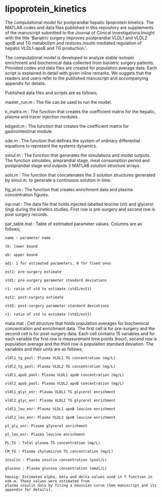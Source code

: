 # lipoprotein_kinetics

The computational model for postprandial hepatic lipoprotein kinetics.
The MATLAB codes and data files published in this repository are supplements of the manuscript submitted to the Journal of Clinical Investigations:Insight with the title 'Bariatric surgery improves postprandial VLDL1 and VLDL2 apoB and TG metabolism and restores insulin mediated regulation of hepatic VLDL1-apoB and TG production.'.

The computational model is developed to analyze stable isotopic enrichment and biochemical data collected from bariatric surgery patients.
Provided codes and data files are created for population average data.
Each script is explained in detail with given inline remarks. 
We suggets that the readers and users refer to the published manuscript and accompanying appendix for details.


Published data files and scripts are as follows;

master_run.m : The file can be used to run the model.

k_matrix.m : The function that creates the coefficient matrix for the hepatic, plasma and tracer injection modules.

kdigest.m : The function that creates the coefficient matrix for gastrointestinal module.

ode.m : The function that defines the system of ordinary differential equations to represent the systems dynamics.

simul.m : The function that generates the simulations and model outputs. The function simulates, preprandial stage, meal consumption period and postprandial stage and outputs 3 MATLAB solution structure arrays.

sols.m : The function that concatenates the 3 solution structures generated by simul.m, to generate a continuous solution in time.

fig_pl.m : The function that creates enrichment data and plasma concentration figures.

inp.mat : The data file that holds injected labelled leucine (inl) and glycerol (ing) during the kinetics studies. First row is pre-surgery and second row is post surgery records.

par_table.mat : Table of estimated parameter values. Columns are as follows;

	name : parameter name
	
	lb: lower bound
	
	ub: upper bound
	
	adj: 1 for estimated parameters, 0 for fixed ones
	
	est1: pre-surgery estimate
	
	std1: pre-surgery parameter standard deviations
	
	r1: ratio of std to estimate (std1/est1)
	
	est2: post-surgery estimate
	
	std2: post-surgery parameter standard deviations
	
	r2: ratio of std to estimate (std2/est2)

mata.mat : Cell structure that holds population averages for biochemical concentration and enrichment data. The first cell is for pre-surgery and the second cell is for post-surgery data. Each cell contains 15 variables and for each variable the first row is measurement time points (hour), second row is population average and the third row is population standard deviation. The variables and their units are as follows;

	vldl1_tg_pool: Plasma VLDL1 TG concentration (mg/L)
	
	vldl2_tg_pool: Plasma VLDL2 TG concentration (mg/L)
	
	vldl1_apob_pool: Plasma VLDL1 apoB concentration (mg/L)
	
	vldl2_apob_pool: Plasma VLDL2 apoB concentration (mg/L)	
	
	vldl1_glyc_enr: Plasma VLDL1 TG glycerol enrichment
	
	vldl2_glyc_enr: Plasma VLDL2 TG glycerol enrichment
	
	vldl1_leu_enr: Plasma VLDL1 apoB leucine enrichment
	
	vldl2_leu_enr: Plasma VLDL2 apoB leucine enrichment
	
	pl_gly_enr: Plasma glycerol enrichment
	
	pl_leu_enr: Plasma leucine enrichment
	
	PL_TG : Total plasma TG concentration (mg/L)
	
	CM_TG : Plasma chylomicron TG concentration (mg/L)
	
	insulin : Plasma insulin concentration (pool/L)
	
	glucose : Plasma glucose concentration (mmol/L)
	
	hmusig: Estimated alpha, beta and delta values used in f function in ode.m. These values were estimated from
	plasma insulin data by fiting a Gaussian curve (See manuscript and its appendix for details).
